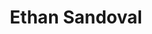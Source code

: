 ---
layout: page
title: Ethan Sandoval 
description: HMC '26, CS/Math. Summer + Spring '24
img: assets/img/photo_1.png
importance: 1
category: alumni
related_publications: false
---
